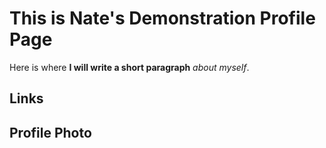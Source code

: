 # This is Nate's Demonstration Profile Page
Here is where **I will write a short paragraph** *about myself*.

## Links

## Profile Photo
